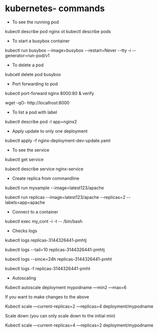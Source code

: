 # kubernetes- commands

- To see the running pod

kubectl describe pod nginx ot kubectl describe pods

- To start a busybox container

kubectl run busybox --image=busybox --restart=Never --tty -i --generator=run-pod/v1

- To delete a pod

kubcetl delete pod busybox

- Port forwarding to pod

kubectl port-forward nginx 8000:80 &
verify

wget -qO- http://localhost:8000

- To list a pod with label

kubectl describe pod -l app=nginx2

- Apply update to only one deployment

kubectl apply -f nginx-deployment-dev-update.yaml 

- To see the service

kubectl get service 

 kubectl describe service nginx-service

- Create replica from commandline

kubectl run mysample --image=latest123/apache

kubectl run replicas --image=latest123/apache --replicas=2 --labels=app=apache

- Connect to a container

kubectl exec my_cont -i -t -- /bin/bash

- Checks logs

kubectl logs replicas-3144326441-pmhtj

kubectl logs --tail=10 replicas-3144326441-pmhtj 

kubectl logs --since=24h replicas-3144326441-pmht

kubectl logs -f replicas-3144326441-pmht

- Autoscaling

Kubectl autoscale deployment mypodname —min2 —max=6

If you want to make changes to the above

Kubectl scale —current-replicas=2 —replicas=4 deployment/mypodname

Scale down (you can only scale down to the initial min)

Kubectl scale —current-replicas=4 —replicas=2 deployment/mypodname

